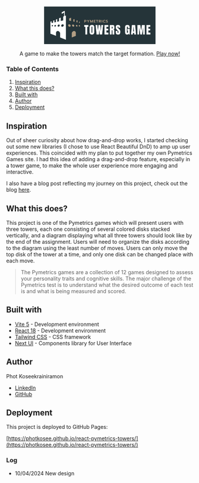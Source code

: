 <p align="center">
  <a href="https://photkosee.github.io/react-pymetrics-towers/">
    <img width="300" src="./public/images/logo.png">
  </a>
</p>
<p align="center">
A game to make the towers match the target formation. <a href="https://photkosee.github.io/react-pymetrics-towers/">Play now!</a>
</p>

### Table of Contents

1. [Inspiration](#inspiration)
2. [What this does?](#what-this-does)
3. [Built with](#built-with)
4. [Author](#author)
5. [Deployment](#deployment)

## Inspiration

Out of sheer curiosity about how drag-and-drop works, I started checking out some new libraries (I chose to use React Beautiful DnD) to amp up user experiences. This coincided with my plan to put together my own Pymetrics Games site. I had this idea of adding a drag-and-drop feature, especially in a tower game, to make the whole user experience more engaging and interactive.

I also have a blog post reflecting my journey on this project, check out the blog [here](https://photkosee.github.io/hugo-blog/p/dnd/).

## What this does?

This project is one of the Pymetrics games which will present users with three towers, each one consisting of several colored disks stacked vertically, and a diagram displaying what all three towers should look like by the end of the assignment. Users will need to organize the disks according to the diagram using the least number of moves. Users can only move the top disk of the tower at a time, and only one disk can be changed place with each move.

> The Pymetrics games are a collection of 12 games designed to assess your personality traits and cognitive skills. The major challenge of the Pymetrics test is to understand what the desired outcome of each test is and what is being measured and scored.

## Built with

- [Vite 5](https://vitejs.dev/) - Development environment
- [React 18](https://react.dev/) - Development environment
- [Tailwind CSS](https://tailwindcss.com/) - CSS framework
- [Next UI](https://nextui.org/) - Components library for User Interface

## Author
Phot Koseekrainiramon
- [LinkedIn](https://www.linkedin.com/in/phot-kosee/)
- [GitHub](https://github.com/photkosee)

## Deployment

This project is deployed to GitHub Pages:

[https://photkosee.github.io/react-pymetrics-towers/](https://photkosee.github.io/react-pymetrics-towers/)

### Log

- 10/04/2024 New design

